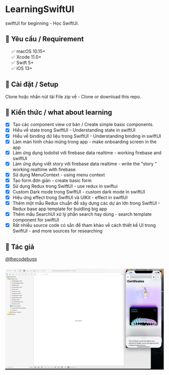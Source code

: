 # LearningSwiftUI
swiftUI for beginning - Học SwiftUI.

## 🔷  Yêu cầu  / Requirement

&nbsp;&nbsp;&nbsp;&nbsp;&nbsp;✅ macOS 10.15+  
&nbsp;&nbsp;&nbsp;&nbsp;&nbsp;✅ Xcode 11.0+  
&nbsp;&nbsp;&nbsp;&nbsp;&nbsp;✅ Swift 5+  
&nbsp;&nbsp;&nbsp;&nbsp;&nbsp;✅ iOS 13+  

## 🔷 Cài đặt / Setup

Clone hoặc nhấn nút tải File zip về - Clone or download this repo. 

## 🔷 Kiến thức / what about learning

- [x] Tạo các component view cơ bản / Create simple basic components.
- [x] Hiểu về state trong SwiftUI  - Understanding state in swiftUI
- [x] Hiểu về binding dữ liệu trong SwiftUI   - Understanding binding in swiftUI
- [x] Làm màn hình chào mừng trong app - make onboarding screen in the app
- [x] Làm ứng dụng todolist với firebase data realtime - working firebase and swiftUI
- [x] Làm ứng dụng viết story với firebase data realtime  - write the "story " working realtime with firebase
- [x] Sử dụng MenuContext - using menu context
- [x] Tạo form đơn giản - create basic form
- [x] Sử dụng Redux trong SwiftUI - use redux in swiftui
- [x] Custom Dark mode trong SwiftUI - custom dark mode in swiftUI
- [x] Hiệu ứng effect trong SwiftUI và UIKit - effect in swiftUI
- [x] Thêm một mẫu Redux chuẩn để xây dựng các dự án lớn trong SwiftUI - Redux base app template for buidling big app
- [x] Thêm mẫu SearchUI xử lý phần search hay dùng - search template component for swiftUI
- [x] Rất nhiều source code có sẵn để tham khảo về cách thiết kế UI trong SwiftUI - and more sources for researching

## 🔷 Tác giả

[@thecodebugs](https://twitter.com/thecodebugs)

### ![Background](image.png)
